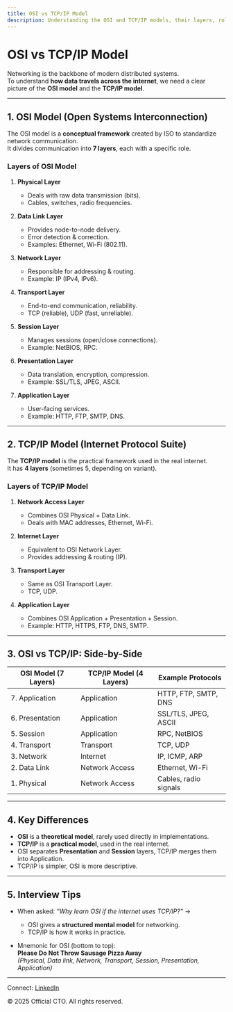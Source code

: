 ```yaml
---
title: OSI vs TCP/IP Model
description: Understanding the OSI and TCP/IP models, their layers, roles, and importance in computer networking.
---
```


# OSI vs TCP/IP Model

Networking is the backbone of modern distributed systems.  
To understand **how data travels across the internet**, we need a clear picture of the **OSI model** and the **TCP/IP model**.

---

## 1. OSI Model (Open Systems Interconnection)

The OSI model is a **conceptual framework** created by ISO to standardize network communication.  
It divides communication into **7 layers**, each with a specific role.

### Layers of OSI Model

1. **Physical Layer**  
   - Deals with raw data transmission (bits).  
   - Cables, switches, radio frequencies.  

2. **Data Link Layer**  
   - Provides node-to-node delivery.  
   - Error detection & correction.  
   - Examples: Ethernet, Wi-Fi (802.11).  

3. **Network Layer**  
   - Responsible for addressing & routing.  
   - Example: IP (IPv4, IPv6).  

4. **Transport Layer**  
   - End-to-end communication, reliability.  
   - TCP (reliable), UDP (fast, unreliable).  

5. **Session Layer**  
   - Manages sessions (open/close connections).  
   - Example: NetBIOS, RPC.  

6. **Presentation Layer**  
   - Data translation, encryption, compression.  
   - Example: SSL/TLS, JPEG, ASCII.  

7. **Application Layer**  
   - User-facing services.  
   - Example: HTTP, FTP, SMTP, DNS.  

---

## 2. TCP/IP Model (Internet Protocol Suite)

The **TCP/IP model** is the practical framework used in the real internet.  
It has **4 layers** (sometimes 5, depending on variant).

### Layers of TCP/IP Model

1. **Network Access Layer**  
   - Combines OSI Physical + Data Link.  
   - Deals with MAC addresses, Ethernet, Wi-Fi.  

2. **Internet Layer**  
   - Equivalent to OSI Network Layer.  
   - Provides addressing & routing (IP).  

3. **Transport Layer**  
   - Same as OSI Transport Layer.  
   - TCP, UDP.  

4. **Application Layer**  
   - Combines OSI Application + Presentation + Session.  
   - Example: HTTP, HTTPS, FTP, DNS, SMTP.  

---

## 3. OSI vs TCP/IP: Side-by-Side

| OSI Model (7 Layers)         | TCP/IP Model (4 Layers)      | Example Protocols         |
|-------------------------------|-------------------------------|---------------------------|
| 7. Application                | Application                  | HTTP, FTP, SMTP, DNS      |
| 6. Presentation               | Application                  | SSL/TLS, JPEG, ASCII      |
| 5. Session                    | Application                  | RPC, NetBIOS              |
| 4. Transport                  | Transport                    | TCP, UDP                  |
| 3. Network                    | Internet                     | IP, ICMP, ARP             |
| 2. Data Link                  | Network Access               | Ethernet, Wi-Fi           |
| 1. Physical                   | Network Access               | Cables, radio signals     |

---

## 4. Key Differences

- **OSI** is a **theoretical model**, rarely used directly in implementations.  
- **TCP/IP** is a **practical model**, used in the real internet.  
- OSI separates **Presentation** and **Session** layers, TCP/IP merges them into Application.  
- TCP/IP is simpler, OSI is more descriptive.  

---

## 5. Interview Tips

- When asked: *“Why learn OSI if the internet uses TCP/IP?”* →  
  - OSI gives a **structured mental model** for networking.  
  - TCP/IP is how it works in practice.  

- Mnemonic for OSI (bottom to top):  
  **Please Do Not Throw Sausage Pizza Away**  
  *(Physical, Data link, Network, Transport, Session, Presentation, Application)*  

---

<footer>
  <p>Connect: <a href="https://www.linkedin.com/in/ravi-shankar-a725b0225/">LinkedIn</a></p>
  <p>&copy; 2025 Official CTO. All rights reserved.</p>
</footer>
